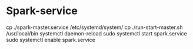 # Spark-service

cp ./spark-master.service /etc/systemd/system/
cp ./run-start-master.sh /usr/local/bin
systemctl daemon-reload
sudo systemctl start spark.service
sudo systemctl enable spark.service
